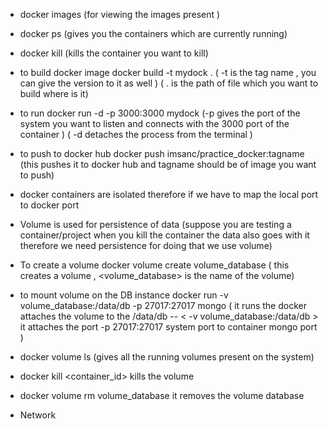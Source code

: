  - docker images 
 (for viewing the images present )

 - docker ps 
 (gives you the containers which are currently running)
 
- docker kill <container-id>
(kills the container you want to kill)

- to build docker image
  docker build -t mydock .
( -t is the tag name , you can give the version to it as well )
( . is the path of file which you want to build where is it)

- to run
 docker run -d -p 3000:3000 mydock 
 (-p gives the port of the system you want to listen and connects with the 3000 port of the container )
 ( -d detaches the process from the terminal )

- to push to docker hub
docker push imsanc/practice_docker:tagname
(this pushes it to docker hub and tagname should be of image you want to push)

- docker containers are isolated therefore if we have to map the local port to docker port

- Volume is used for persistence of data (suppose you are testing a container/project when you kill the container the data also goes with it therefore we need persistence for doing that we use volume)

- To create a volume
docker volume create volume_database
( this creates a volume , <volume_database> is the name of the volume)

- to mount volume on the DB instance
docker run -v volume_database:/data/db -p 27017:27017 mongo
( it runs the docker attaches the volume to the /data/db -- < -v volume_database:/data/db > 
 it attaches the port -p 27017:27017 system port to container mongo port
)
- docker volume ls
 (gives all the running volumes present on the system)

- docker kill <container_id>
 kills the volume 

- docker volume rm volume_database
it removes the volume database    

- Network